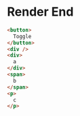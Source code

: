 # Render End
```html
<button>
  Toggle
</button>
<div />
<div>
  a
</div>
<span>
  b
</span>
<p>
  c
</p>
```
